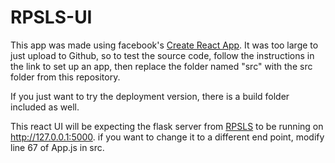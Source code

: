 # RPSLS-UI

This app was made using facebook's [Create React App](https://reactjs.org/docs/create-a-new-react-app.html#create-react-app). It was too large to just upload to Github, so to test the source code, follow the instructions in the link to set up an app, then replace the folder named "src" with the src folder from this repository.

If you just want to try the deployment version, there is a build folder included as well.

This react UI will be expecting the flask server from [RPSLS](https://github.com/briankaufman990/RPSLS) to be running on http://127.0.0.1:5000. if you want to change it to a different end point, modify line 67 of App.js in src.
